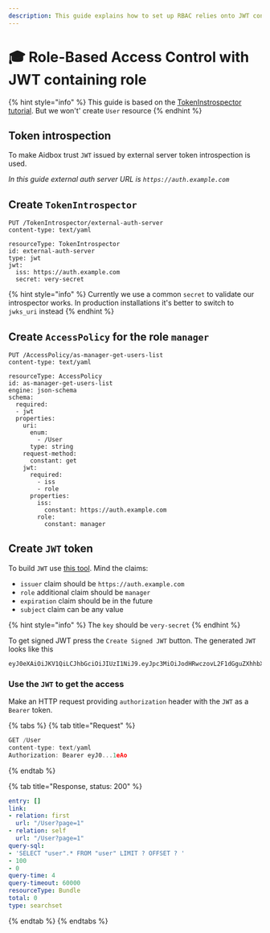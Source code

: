 ```yaml
---
description: This guide explains how to set up RBAC relies onto JWT containing a role claim
---
```


# 🎓 Role-Based Access Control with JWT containing role

{% hint style="info" %}
This guide is based on the [TokenInstrospector tutorial](../auth/access-token-introspection/token-introspection.md). But we won't' create `User` resource
{% endhint %}

##  Token introspection

To make Aidbox trust `JWT` issued by external server token introspection is used.

_In this guide external auth server URL is `https://auth.example.com`_

## Create `TokenIntrospector`

```http
PUT /TokenIntrospector/external-auth-server
content-type: text/yaml

resourceType: TokenIntrospector
id: external-auth-server
type: jwt
jwt:
  iss: https://auth.example.com
  secret: very-secret
```

{% hint style="info" %}
Currently we use a common `secret` to validate our introspector works. In production installations it's better to switch to `jwks_uri` instead
{% endhint %}

## Create `AccessPolicy` for the role `manager`

```http
PUT /AccessPolicy/as-manager-get-users-list
content-type: text/yaml

resourceType: AccessPolicy
id: as-manager-get-users-list
engine: json-schema
schema:
  required:
  - jwt
  properties:
    uri:
      enum:
        - /User
      type: string
    request-method:
      constant: get
    jwt:
      required:
        - iss
        - role
      properties:
        iss:
          constant: https://auth.example.com
        role:
          constant: manager
```

## Create `JWT` token

To build `JWT` use [this tool](http://jwtbuilder.jamiekurtz.com). Mind the claims:

* `issuer` claim should be `https://auth.example.com`
* `role` additional claim should be `manager`
* `expiration` claim should be in the future
* `subject` claim can be any value

{% hint style="info" %}
The `key` should be `very-secret`
{% endhint %}

To get signed JWT press the `Create Signed JWT` button. The generated  `JWT` looks like this

```
eyJ0eXAiOiJKV1QiLCJhbGciOiJIUzI1NiJ9.eyJpc3MiOiJodHRwczovL2F1dGguZXhhbXBsZS5jb20iLCJpYXQiOjE2NzU3NTgzMDEsImV4cCI6MTcwNzI5NDMwMSwiYXVkIjoiaHR0cHM6Ly9hdXRoLmV4YW1wbGUuY29tIiwic3ViIjoiYWxpY2VAZXhhbXBsZS5jb20iLCJyb2xlIjoibWFuYWdlciJ9.X7sibz1LloKlMPVV5Q39gSAJBxxutCORtYq4oRt1eAo
```

### Use the `JWT` to get the access

Make an HTTP request providing `authorization` header with the `JWT` as a `Bearer` token.

{% tabs %}
{% tab title="Request" %}
```javascript
GET /User
content-type: text/yaml
Authorization: Bearer eyJ0...1eAo
```
{% endtab %}

{% tab title="Response, status: 200" %}
```yaml
entry: []
link:
- relation: first
  url: "/User?page=1"
- relation: self
  url: "/User?page=1"
query-sql:
- 'SELECT "user".* FROM "user" LIMIT ? OFFSET ? '
- 100
- 0
query-time: 4
query-timeout: 60000
resourceType: Bundle
total: 0
type: searchset
```
{% endtab %}
{% endtabs %}

